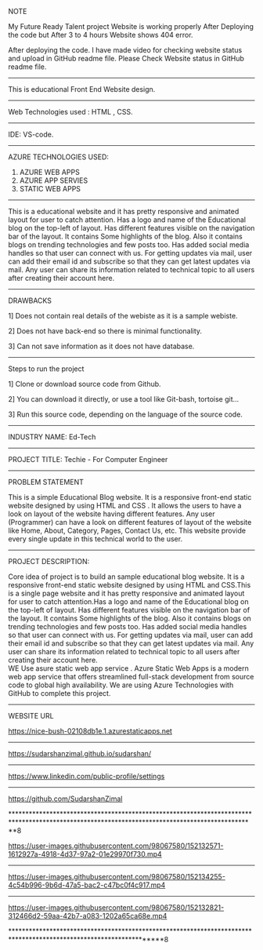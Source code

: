 NOTE

My Future Ready Talent project Website is working properly After Deploying the code but 
After 3 to 4 hours Website shows 404 error.


After deploying the code. I have made video for checking website status and upload in GitHub readme file.
Please Check Website status in GitHub readme file.

**************************************************************************************************************************

This is educational Front End Website design.

****************************************************************************************************************************

Web Technologies used : HTML , CSS.

****************************************************************************************************************************

IDE: VS-code.

*****************************************************************************************************************************

AZURE TECHNOLOGIES USED:

1) AZURE WEB APPS
2) AZURE APP SERVIES
3) STATIC WEB APPS

*******************************************************************************************************************************

This is a educational website and it has pretty responsive and animated layout for user to catch attention.
Has a logo and name of the Educational blog on the top-left of layout.
Has different features visible on the navigation bar of the layout.
It contains Some highlights of the blog.
Also it contains blogs on trending technologies and few posts too.
Has added social media handles so that user can connect with us.
For getting updates via mail, user can add their email id and subscribe so that they can get latest updates via mail.
Any user can share its information related to technical topic to all users after creating their account here.

*****************************************************************************************************************************

DRAWBACKS

1] Does not contain real details of the webiste as it is a sample webiste.

2] Does not have back-end so there is minimal functionality.

3] Can not save information as it does not have database.

****************************************************************************************************************************


Steps to run the project

1] Clone or download source code from Github.

2] You can download it directly, or use a tool like Git-bash, tortoise git...

3] Run this source code, depending on the language of the source code.

*****************************************************************************************************************************

INDUSTRY NAME: Ed-Tech


*********************************************************************************************************************************

PROJECT TITLE: Techie - For Computer Engineer

*****************************************************************************************************************************


PROBLEM STATEMENT

This is a simple Educational Blog website. It is a responsive front-end static website designed by using HTML and  CSS . 
It allows the users to have a look on layout of the website having different features. Any user (Programmer)
can have a look on different features of layout of the website like Home, About, Category, Pages, Contact Us, etc.
This website provide every single update in this technical world to the user.


****************************************************************************************************************************************


PROJECT DESCRIPTION:

Core idea of project is to build an sample educational blog website. It is a responsive front-end static website
designed by using HTML and  CSS.This is a single page website and it has pretty responsive and animated layout for 
user to catch attention.Has a logo and name of the Educational blog on the top-left of layout.
Has different features visible on the navigation bar of the layout. It contains Some highlights of the blog.
Also it contains blogs on trending technologies and few posts too. Has added social media handles so 
that user can connect with us. For getting updates via mail, user can add their email id and subscribe
so that they can get latest updates via mail. Any user can share its information related to technical topic
to all users after creating their account here.  
WE Use asure static web app service . Azure Static Web Apps is a modern web app service that
offers streamlined full-stack development from source code to global high availability.
We are using Azure Technologies with GitHub to complete this project.

******************************************************************************************************************************************

WEBSITE URL

https://nice-bush-02108db1e.1.azurestaticapps.net

********************************************************************************************************************************************


https://sudarshanzimal.github.io/sudarshan/


*****************************************************************************************************************************************


https://www.linkedin.com/public-profile/settings



**********************************************************************************************************************************************


https://github.com/SudarshanZimal



***********************************************************************************************************************************************8


https://user-images.githubusercontent.com/98067580/152132571-1612927a-4918-4d37-97a2-01e29970f730.mp4

************************************************************************************************************************************



https://user-images.githubusercontent.com/98067580/152134255-4c54b996-9b6d-47a5-bac2-c47bc0f4c917.mp4


*************************************************************************************************************************************



https://user-images.githubusercontent.com/98067580/152132821-312466d2-59aa-42b7-a083-1202a65ca68e.mp4



*******************************************************************************************************************8

